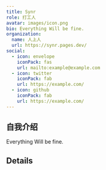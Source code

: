 ```yaml
---
title: Synr
role: 打工人
avatar: images/icon.png
bio: Everything Will be fine.
organization:
  name: 人上人
  url: https://synr.pages.dev/
social:
  - icon: envelope
    iconPack: fas
    url: mailto:example@example.com
  - icon: twitter
    iconPack: fab
    url: https://example.com/
  - icon: github
    iconPack: fab
    url: https://example.com/
---
```


## 自我介绍

Everything Will be fine.

## Details  



